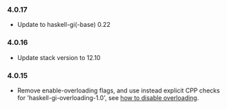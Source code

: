 ### 4.0.17

+ Update to haskell-gi(-base) 0.22

### 4.0.16

+ Update stack version to 12.10

### 4.0.15

+ Remove enable-overloading flags, and use instead explicit CPP checks for 'haskell-gi-overloading-1.0', see [how to disable overloading](https://github.com/haskell-gi/haskell-gi/wiki/Overloading\#disabling-overloading).

